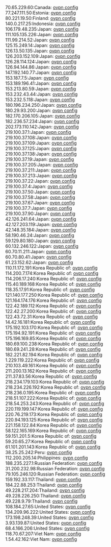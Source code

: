 70.65.229.60:Canada: [ovpn config](vpn/70_65_229_60.ovpn)  
77.247.111.50:Estonia: [ovpn config](vpn/77_247_111_50.ovpn)  
80.221.19.50:Finland: [ovpn config](vpn/80_221_19_50.ovpn)  
140.0.217.25:Indonesia: [ovpn config](vpn/140_0_217_25.ovpn)  
106.179.48.235:Japan: [ovpn config](vpn/106_179_48_235.ovpn)  
111.105.135.226:Japan: [ovpn config](vpn/111_105_135_226.ovpn)  
111.99.214.52:Japan: [ovpn config](vpn/111_99_214_52.ovpn)  
125.15.249.14:Japan: [ovpn config](vpn/125_15_249_14.ovpn)  
126.13.50.135:Japan: [ovpn config](vpn/126_13_50_135.ovpn)  
126.203.152.109:Japan: [ovpn config](vpn/126_203_152_109.ovpn)  
126.28.114.124:Japan: [ovpn config](vpn/126_28_114_124.ovpn)  
126.94.144.86:Japan: [ovpn config](vpn/126_94_144_86.ovpn)  
147.192.140.77:Japan: [ovpn config](vpn/147_192_140_77.ovpn)  
153.187.7.5:Japan: [ovpn config](vpn/153_187_7_5.ovpn)  
153.189.196.41:Japan: [ovpn config](vpn/153_189_196_41.ovpn)  
153.213.80.59:Japan: [ovpn config](vpn/153_213_80_59.ovpn)  
153.232.43.44:Japan: [ovpn config](vpn/153_232_43_44.ovpn)  
153.232.5.118:Japan: [ovpn config](vpn/153_232_5_118.ovpn)  
180.196.234.250:Japan: [ovpn config](vpn/180_196_234_250.ovpn)  
180.29.93.200:Japan: [ovpn config](vpn/180_29_93_200.ovpn)  
182.170.206.105:Japan: [ovpn config](vpn/182_170_206_105.ovpn)  
182.236.57.234:Japan: [ovpn config](vpn/182_236_57_234.ovpn)  
202.173.110.142:Japan: [ovpn config](vpn/202_173_110_142.ovpn)  
219.100.37.1:Japan: [ovpn config](vpn/219_100_37_1.ovpn)  
219.100.37.108:Japan: [ovpn config](vpn/219_100_37_108.ovpn)  
219.100.37.109:Japan: [ovpn config](vpn/219_100_37_109.ovpn)  
219.100.37.125:Japan: [ovpn config](vpn/219_100_37_125.ovpn)  
219.100.37.138:Japan: [ovpn config](vpn/219_100_37_138.ovpn)  
219.100.37.19:Japan: [ovpn config](vpn/219_100_37_19.ovpn)  
219.100.37.205:Japan: [ovpn config](vpn/219_100_37_205.ovpn)  
219.100.37.211:Japan: [ovpn config](vpn/219_100_37_211.ovpn)  
219.100.37.213:Japan: [ovpn config](vpn/219_100_37_213.ovpn)  
219.100.37.22:Japan: [ovpn config](vpn/219_100_37_22.ovpn)  
219.100.37.4:Japan: [ovpn config](vpn/219_100_37_4.ovpn)  
219.100.37.50:Japan: [ovpn config](vpn/219_100_37_50.ovpn)  
219.100.37.58:Japan: [ovpn config](vpn/219_100_37_58.ovpn)  
219.100.37.67:Japan: [ovpn config](vpn/219_100_37_67.ovpn)  
219.100.37.7:Japan: [ovpn config](vpn/219_100_37_7.ovpn)  
219.100.37.90:Japan: [ovpn config](vpn/219_100_37_90.ovpn)  
42.126.241.64:Japan: [ovpn config](vpn/42_126_241_64.ovpn)  
42.127.203.119:Japan: [ovpn config](vpn/42_127_203_119.ovpn)  
42.148.35.184:Japan: [ovpn config](vpn/42_148_35_184.ovpn)  
58.190.46.24:Japan: [ovpn config](vpn/58_190_46_24.ovpn)  
59.129.80.180:Japan: [ovpn config](vpn/59_129_80_180.ovpn)  
60.132.246.122:Japan: [ovpn config](vpn/60_132_246_122.ovpn)  
60.70.11.211:Japan: [ovpn config](vpn/60_70_11_211.ovpn)  
60.70.80.41:Japan: [ovpn config](vpn/60_70_80_41.ovpn)  
61.23.152.62:Japan: [ovpn config](vpn/61_23_152_62.ovpn)  
110.11.172.191:Korea Republic of: [ovpn config](vpn/110_11_172_191.ovpn)  
114.200.7.174:Korea Republic of: [ovpn config](vpn/114_200_7_174.ovpn)  
114.206.17.240:Korea Republic of: [ovpn config](vpn/114_206_17_240.ovpn)  
115.40.189.168:Korea Republic of: [ovpn config](vpn/115_40_189_168.ovpn)  
118.35.17.91:Korea Republic of: [ovpn config](vpn/118_35_17_91.ovpn)  
121.140.177.250:Korea Republic of: [ovpn config](vpn/121_140_177_250.ovpn)  
121.164.174.176:Korea Republic of: [ovpn config](vpn/121_164_174_176.ovpn)  
122.42.189.112:Korea Republic of: [ovpn config](vpn/122_42_189_112.ovpn)  
122.42.27.200:Korea Republic of: [ovpn config](vpn/122_42_27_200.ovpn)  
122.43.72.31:Korea Republic of: [ovpn config](vpn/122_43_72_31.ovpn)  
14.42.16.181:Korea Republic of: [ovpn config](vpn/14_42_16_181.ovpn)  
175.192.103.170:Korea Republic of: [ovpn config](vpn/175_192_103_170.ovpn)  
175.194.92.191:Korea Republic of: [ovpn config](vpn/175_194_92_191.ovpn)  
175.196.169.85:Korea Republic of: [ovpn config](vpn/175_196_169_85.ovpn)  
180.69.100.238:Korea Republic of: [ovpn config](vpn/180_69_100_238.ovpn)  
180.69.241.28:Korea Republic of: [ovpn config](vpn/180_69_241_28.ovpn)  
182.221.82.194:Korea Republic of: [ovpn config](vpn/182_221_82_194.ovpn)  
1.229.119.222:Korea Republic of: [ovpn config](vpn/1_229_119_222.ovpn)  
210.103.49.161:Korea Republic of: [ovpn config](vpn/210_103_49_161.ovpn)  
211.200.13.162:Korea Republic of: [ovpn config](vpn/211_200_13_162.ovpn)  
211.37.83.56:Korea Republic of: [ovpn config](vpn/211_37_83_56.ovpn)  
218.234.179.103:Korea Republic of: [ovpn config](vpn/218_234_179_103.ovpn)  
218.234.226.192:Korea Republic of: [ovpn config](vpn/218_234_226_192.ovpn)  
218.236.0.195:Korea Republic of: [ovpn config](vpn/218_236_0_195.ovpn)  
218.51.107.222:Korea Republic of: [ovpn config](vpn/218_51_107_222.ovpn)  
218.54.253.243:Korea Republic of: [ovpn config](vpn/218_54_253_243.ovpn)  
220.119.199.147:Korea Republic of: [ovpn config](vpn/220_119_199_147.ovpn)  
220.76.219.173:Korea Republic of: [ovpn config](vpn/220_76_219_173.ovpn)  
220.94.193.125:Korea Republic of: [ovpn config](vpn/220_94_193_125.ovpn)  
221.158.122.84:Korea Republic of: [ovpn config](vpn/221_158_122_84.ovpn)  
58.122.165.169:Korea Republic of: [ovpn config](vpn/58_122_165_169.ovpn)  
59.151.201.5:Korea Republic of: [ovpn config](vpn/59_151_201_5.ovpn)  
59.20.65.27:Korea Republic of: [ovpn config](vpn/59_20_65_27.ovpn)  
61.101.201.143:Korea Republic of: [ovpn config](vpn/61_101_201_143.ovpn)  
38.25.25.242:Peru: [ovpn config](vpn/38_25_25_242.ovpn)  
112.200.205.14:Philippines: [ovpn config](vpn/112_200_205_14.ovpn)  
188.235.227.1:Russian Federation: [ovpn config](vpn/188_235_227_1.ovpn)  
31.200.232.98:Russian Federation: [ovpn config](vpn/31_200_232_98.ovpn)  
79.105.246.120:Russian Federation: [ovpn config](vpn/79_105_246_120.ovpn)  
159.192.33.117:Thailand: [ovpn config](vpn/159_192_33_117.ovpn)  
184.22.88.253:Thailand: [ovpn config](vpn/184_22_88_253.ovpn)  
49.228.217.204:Thailand: [ovpn config](vpn/49_228_217_204.ovpn)  
49.228.226.250:Thailand: [ovpn config](vpn/49_228_226_250.ovpn)  
49.228.9.79:Thailand: [ovpn config](vpn/49_228_9_79.ovpn)  
108.184.27.65:United States: [ovpn config](vpn/108_184_27_65.ovpn)  
134.209.96.222:United States: [ovpn config](vpn/134_209_96_222.ovpn)  
173.198.248.39:United States: [ovpn config](vpn/173_198_248_39.ovpn)  
3.93.139.87:United States: [ovpn config](vpn/3_93_139_87.ovpn)  
68.4.166.206:United States: [ovpn config](vpn/68_4_166_206.ovpn)  
118.70.67.207:Viet Nam: [ovpn config](vpn/118_70_67_207.ovpn)  
1.54.42.162:Viet Nam: [ovpn config](vpn/1_54_42_162.ovpn)  
